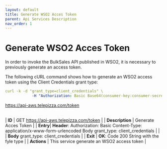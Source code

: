 ```yaml
---
layout: default
title: Generate WSO2 Acces Token
parent: Api Services Description
nav_order: 1
---
```


# Generate WSO2 Acces Token

In order to invoke the BulkSales API published in WSO2, it is necessary to previously generate an access token.

The following cURL command shows how to generate an WSO2 access token using the Client Credentials grant type:

```yaml
curl -k -d "grant_type=client_credentials" \
			-H "Authorization: Basic Base64(consumer-key:consumer-secret)" \
```

<a href="https://api-aws.telepizza.com/token" style="margin-bottom: 30px; color: blue;">https://api-aws.telepizza.com/token</a>
<br>
<br>

| **ID** | GET https://api-aws.telepizza.com/token       |
| **Description** | Generate Acces Token       |
| **Entry**| **Header**: Authorization: Basic <token> Content-Type: application/x-www-form-urlencoded  Body grant_type: client_credentials |
| | **Body** grant_type: client_credentials |
| **Exit**  | **OK**: Code 200 String with the fyle type       |
| **Actions** | This service generate an WSO2 access token |

